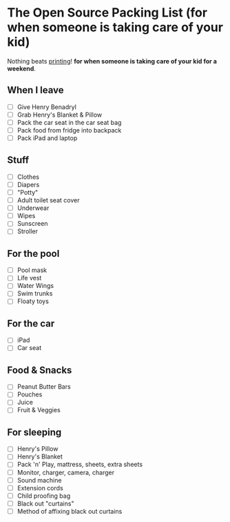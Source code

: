 # The Open Source Packing List (for when someone is taking care of your kid)

Nothing beats [printing](https://raw.github.com/hjhart/packing-list/master/HENRY.md)! **for when someone is taking care of your kid for a weekend**.

## When I leave

- [ ] Give Henry Benadryl
- [ ] Grab Henry's Blanket & Pillow
- [ ] Pack the car seat in the car seat bag
- [ ] Pack food from fridge into backpack
- [ ] Pack iPad and laptop

## Stuff

- [ ] Clothes
- [ ] Diapers
- [ ] "Potty"
- [ ] Adult toilet seat cover
- [ ] Underwear
- [ ] Wipes
- [ ] Sunscreen
- [ ] Stroller

## For the pool

- [ ] Pool mask
- [ ] Life vest
- [ ] Water Wings
- [ ] Swim trunks
- [ ] Floaty toys

## For the car

- [ ] iPad
- [ ] Car seat

## Food & Snacks

- [ ] Peanut Butter Bars
- [ ] Pouches
- [ ] Juice
- [ ] Fruit & Veggies

## For sleeping

- [ ] Henry's Pillow
- [ ] Henry's Blanket
- [ ] Pack 'n' Play, mattress, sheets, extra sheets
- [ ] Monitor, charger, camera, charger
- [ ] Sound machine
- [ ] Extension cords
- [ ] Child proofing bag
- [ ] Black out "curtains"
- [ ] Method of affixing black out curtains
